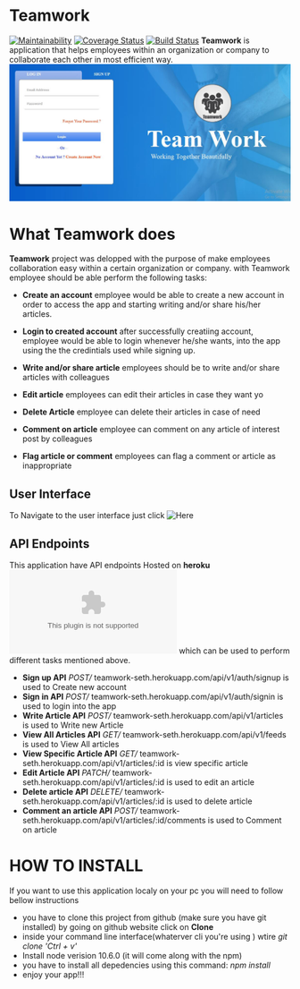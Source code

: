 # Teamwork
[![Maintainability](https://api.codeclimate.com/v1/badges/f231d346e1db5943d727/maintainability)](https://codeclimate.com/github/Sevenpros/Teamwork/maintainability)
[![Coverage Status](https://coveralls.io/repos/github/Sevenpros/Teamwork/badge.svg)](https://coveralls.io/github/Sevenpros/Teamwork)
[![Build Status](https://travis-ci.org/Sevenpros/Teamwork.svg?branch=develop)](https://travis-ci.org/Sevenpros/Teamwork)
**Teamwork** is application that helps employees within an organization or company to collaborate each other in most efficient way. 
![Screen (01)](https://github.com/Sevenpros/Teamwork/blob/develop/ui/images/landpage.JPG)


# What Teamwork does
**Teamwork** project was delopped with the purpose of make employees collaboration easy within a certain organization or company. 
with Teamwork employee should be able perform the following tasks:
*  **Create an account**
employee would be able to create a new account in order to access the app 
and starting writing and/or share his/her articles.
* **Login to created account**
after successfully creatiing account, employee would be able to login whenever he/she wants, into the app
using the the credintials used while signing up.
* **Write and/or share article**
employees should be to write and/or share articles with colleagues
* **Edit article**
employees can edit their articles in case they want yo
* **Delete Article** 
employee can delete their articles in case of need
* **Comment on article**
employee can comment on any article of interest post by colleagues

* **Flag article or comment**
employees can flag a comment or article as inappropriate
## User Interface 
To Navigate to the user interface just click ![Here](https://sevenpros.github.io/Teamwork/ui/html/)

## API Endpoints
This application have API endpoints Hosted on **heroku** ![Teamwork](teamwork-seth.herokuapp.com) which can be used to perform different tasks mentioned above.
* **Sign up API**
*POST/* teamwork-seth.herokuapp.com/api/v1/auth/signup is used to Create new account
* **Sign in API**
*POST/* teamwork-seth.herokuapp.com/api/v1/auth/signin is used to login into the app
* **Write Article API**
*POST/* teamwork-seth.herokuapp.com/api/v1/articles is used to Write new Article
* **View All Articles API**
*GET/* teamwork-seth.herokuapp.com/api/v1/feeds is used to View All articles
* **View Specific Article API**
*GET/* teamwork-seth.herokuapp.com/api/v1/articles/:id is view specific article
* **Edit Article API**
*PATCH/* teamwork-seth.herokuapp.com/api/v1/articles/:id is used to edit an article
* **Delete article API**
*DELETE/* teamwork-seth.herokuapp.com/api/v1/articles/:id is used to delete article
* **Comment an article API**
*POST/* teamwork-seth.herokuapp.com/api/v1/articles/:id/comments is used to Comment on article

# HOW TO INSTALL
If you want to use this application localy on your pc you will need to follow bellow instructions
* you have to clone this project from github (make sure you have git installed)
by going on github website click on **Clone**
* inside your command line interface(whaterver cli you're using ) wtire _git clone 'Ctrl + v'_ 
* Install node verision 10.6.0 (it will come along with the npm)
* you have to install all depedencies using this command: _npm install_
* enjoy your app!!!
